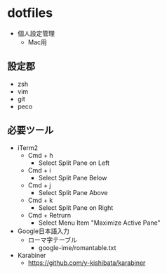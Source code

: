 # dotfiles

- 個人設定管理
  - Mac用

## 設定郡

- zsh
- vim
- git
- peco

## 必要ツール

- iTerm2
  - Cmd + h
    - Select Split Pane on Left
  - Cmd + i
    - Select Split Pane Below
  - Cmd + j
    - Select Split Pane Above
  - Cmd + k
    - Select Split Pane on Right
  - Cmd + Retrurn
    - Select Menu Item "Maximize Active Pane"
- Google日本語入力
  - ローマ字テーブル
    - google-ime/romantable.txt
- Karabiner
  - https://github.com/y-kishibata/karabiner
